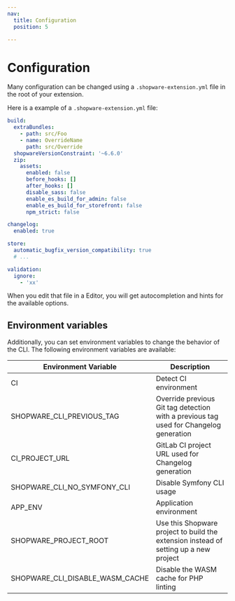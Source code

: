 ```yaml
---
nav:
  title: Configuration
  position: 5

---
```


# Configuration

Many configuration can be changed using a `.shopware-extension.yml` file in the root of your extension.

Here is a example of a `.shopware-extension.yml` file:

```yaml
build:
  extraBundles:
    - path: src/Foo
    - name: OverrideName
      path: src/Override
  shopwareVersionConstraint: '~6.6.0'
  zip:
    assets:
      enabled: false
      before_hooks: []
      after_hooks: []
      disable_sass: false
      enable_es_build_for_admin: false
      enable_es_build_for_storefront: false
      npm_strict: false

changelog:
  enabled: true

store:
  automatic_bugfix_version_compatibility: true
  # ...

validation:
  ignore:
    - 'xx'
```

When you edit that file in a Editor, you will get autocompletion and hints for the available options.

## Environment variables

Additionally, you can set environment variables to change the behavior of the CLI. The following environment variables are available:

| Environment Variable           | Description                                                                                   |
|-------------------------------|-----------------------------------------------------------------------------------------------|
| CI                            | Detect CI environment                                                                         |
| SHOPWARE_CLI_PREVIOUS_TAG     | Override previous Git tag detection with a previous tag used for Changelog generation         |
| CI_PROJECT_URL                | GitLab CI project URL used for Changelog generation                                           |
| SHOPWARE_CLI_NO_SYMFONY_CLI   | Disable Symfony CLI usage                                                                    |
| APP_ENV                       | Application environment                                                                      |
| SHOPWARE_PROJECT_ROOT         | Use this Shopware project to build the extension instead of setting up a new project         |
| SHOPWARE_CLI_DISABLE_WASM_CACHE | Disable the WASM cache for PHP linting                                                                        |
